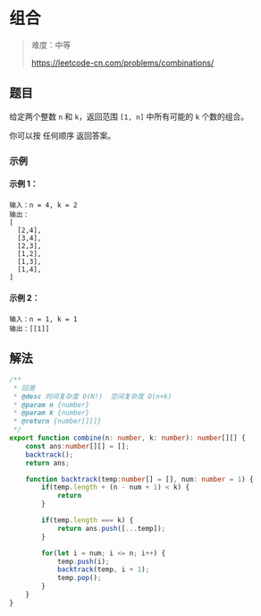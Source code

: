 # 组合

> 难度：中等
>
> https://leetcode-cn.com/problems/combinations/

## 题目

给定两个整数 `n` 和 `k`，返回范围 `[1, n]` 中所有可能的 `k` 个数的组合。

你可以按 任何顺序 返回答案。

### 示例

#### 示例 1：

```
输入：n = 4, k = 2
输出：
[
  [2,4],
  [3,4],
  [2,3],
  [1,2],
  [1,3],
  [1,4],
]
```

#### 示例 2：

```
输入：n = 1, k = 1
输出：[[1]]
```

## 解法
```typescript
/**
 * 回溯
 * @desc 时间复杂度 O(N!)  空间复杂度 O(n+k)
 * @param n {number}
 * @param k {number}
 * @return {number[][]}
 */
export function combine(n: number, k: number): number[][] {
    const ans:number[][] = [];
    backtrack();
    return ans;

    function backtrack(temp:number[] = [], num: number = 1) {
        if(temp.length + (n - num + 1) < k) {
            return
        }

        if(temp.length === k) {
            return ans.push([...temp]);
        }

        for(let i = num; i <= n; i++) {
            temp.push(i);
            backtrack(temp, i + 1);
            temp.pop();
        }
    }
}
```